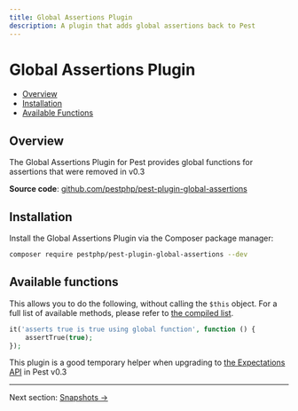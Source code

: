```yaml
---
title: Global Assertions Plugin
description: A plugin that adds global assertions back to Pest
---
```


# Global Assertions Plugin

- [Overview](#overview)
- [Installation](#installation)
- [Available Functions](#available-functions)

<a name="overview"></a>
## Overview

The Global Assertions Plugin for Pest provides global functions for assertions that were removed in v0.3

**Source code**: [github.com/pestphp/pest-plugin-global-assertions](https://github.com/pestphp/pest-plugin-global-assertions)

<a name="installation"></a>
## Installation

Install the Global Assertions Plugin via the Composer package manager:

```bash
composer require pestphp/pest-plugin-global-assertions --dev
```

<a name="available-functions"></a>
## Available functions

This allows you to do the following, without calling the `$this` object. For a full list of available methods, please refer to [the compiled list](https://github.com/pestphp/pest-plugin-global-assertions/blob/1.x/src/compiled.php).

```php
it('asserts true is true using global function', function () {
    assertTrue(true);
});
```

This plugin is a good temporary helper when upgrading to [the Expectations API](/docs/expectations) in Pest v0.3

---

Next section: [Snapshots →](/docs/plugins/snapshots)
